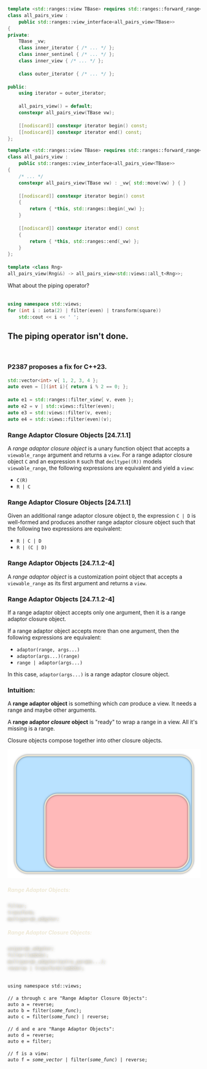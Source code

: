 <section data-background-image="images/solar-system.png" data-background-size="contain">
</section>
<section>

```c++ [11|17-21]
template <std::ranges::view TBase> requires std::ranges::forward_range<TBase>
class all_pairs_view :
	public std::ranges::view_interface<all_pairs_view<TBase>>
{
private:
	TBase _vw;
	class inner_iterator { /* ... */ };
	class inner_sentinel { /* ... */ };
	class inner_view { /* ... */ };
 
	class outer_iterator { /* ... */ };
 
public:
	using iterator = outer_iterator;
 
	all_pairs_view() = default;
	constexpr all_pairs_view(TBase vw);
 
	[[nodiscard]] constexpr iterator begin() const;
	[[nodiscard]] constexpr iterator end() const;
};
```

</section>
<section>

```c++ [|19-20]
template <std::ranges::view TBase> requires std::ranges::forward_range<TBase>
class all_pairs_view :
	public std::ranges::view_interface<all_pairs_view<TBase>>
{
    /* ... */
	constexpr all_pairs_view(TBase vw) : _vw{ std::move(vw) } { }

	[[nodiscard]] constexpr iterator begin() const
	{
		return { *this, std::ranges::begin(_vw) };
	}

	[[nodiscard]] constexpr iterator end() const
	{
		return { *this, std::ranges::end(_vw) };
	}
};

template <class Rng>
all_pairs_view(Rng&&) -> all_pairs_view<std::views::all_t<Rng>>;
```

</section>
<section>

<div class="hl-block pretty-big-text">What about the piping operator?</div>

<br />

```c++ [2]
using namespace std::views;
for (int i : iota(2) | filter(even) | transform(square))
	std::cout << i << ' ';
```

</section>
<section>

<div class="hl-block">

## The piping operator isn't done. 

<br/>

### P2387 proposes a fix for C++23.

</div>

</section>

<section>

```c++ [1-2|4-7|4|5-7]
std::vector<int> v{ 1, 2, 3, 4 };
auto even = [](int i){ return i % 2 == 0; };

auto e1 = std::ranges::filter_view{ v, even };
auto e2 = v | std::views::filter(even);
auto e3 = std::views::filter(v, even);
auto e4 = std::views::filter(even)(v);
```

</section>

<section>

<div class="hl-block left-align">

### Range Adaptor Closure Objects [24.7.1.1]

A _range adaptor closure object_ is a <span class="fragment hl-text" data-fragment-index="1">unary function object that accepts a 
`viewable_range` argument and returns a `view`</span>. For a range adaptor closure object `C` and an expression `R` such 
that `decltype((R))` models `viewable_range`, the following expressions are equivalent and yield a `view`:

- <span class="fragment hl-text" data-fragment-index="2">`C(R)`</span>
- <span class="fragment hl-text" data-fragment-index="2">`R | C`</span>

</div>

</section>
<section>
<div class="hl-block left-align">

### Range Adaptor Closure Objects [24.7.1.1]

Given an additional range adaptor closure object `D`, the expression <code>C&nbsp;|&nbsp;D</code> is well-formed and
<span class="fragment hl-text" data-fragment-index="1">produces another range adaptor closure object</span> such that 
the following two expressions are equivalent:

- <span class="fragment hl-text" data-fragment-index="2">`R | C | D`</span>
- <span class="fragment hl-text" data-fragment-index="2">`R | (C | D)`</span>

</div>

</section>
<section>

<div class="hl-block left-align">

### Range Adaptor Objects [24.7.1.2-4]

A _range adaptor object_ is a customization point object that <span class="fragment hl-text">accepts a `viewable_range` 
as its first argument and returns a `view`.</span>

</div>

</section>
<section>

<div class="hl-block left-align">

### Range Adaptor Objects [24.7.1.2-4]

<span class="fragment hl-text" data-fragment-index="1">If a range adaptor object accepts only one argument, then it is a 
range adaptor closure object.</span>

If a range adaptor object accepts more than one argument, then the following expressions are equivalent:

- `adaptor(range, args...)`
- `adaptor(args...)(range)`
- `range | adaptor(args...)`

<span class="fragment hl-text" data-fragment-index="3">In this case, `adaptor(args...)` is a range adaptor closure object.</span>

</div>

</section>
<section>

<div class="hl-block left-align">

### Intuition:

A **range adaptor object** is something which _can_ produce a view. It needs a range and maybe other arguments.

A **range adaptor _closure_ object** is "ready" to wrap a range in a view. All it's missing is a range. 

Closure objects compose together into other closure objects.

</div>

</section>
<section style="color: #EEE8D5; text-shadow: 0 0 7px #000000A0;">

<img class="full-slide" src="images/subset.png" alt="" />

<div class="diag" style="top: 50px; left: 190px;"><h5 style="text-shadow: none;">Range Adaptor Objects:</h5></div>

<div class="diag fragment" data-fragment-index="1" style="top: 140px; left: 230px;"><code>filter;</code></div>
<div class="diag fragment" data-fragment-index="1" style="top: 160px; left: 450px;"><code>transform;</code></div>
<div class="diag fragment" data-fragment-index="1" style="top: 120px; left: 680px;"><code><i>multiparam_adaptor;</i></code></div>

<div class="diag" style="top: 270px; left: 350px;"><h5 style="text-shadow: none;">Range Adaptor Closure Objects:</h5></div>

<div class="diag fragment" style="top: 350px; left: 380px;"><code><i>uniparam_adaptor;</i></code></div>
<div class="diag fragment" style="top: 400px; left: 780px;"><code>filter(<i>lambda</i>);</code></div>
<div class="diag fragment" style="top: 470px; left: 400px;"><code><i>multiparam_adaptor(extra_params...);</i></code></div>
<div class="diag fragment" style="top: 560px; left: 450px;"><code>reverse | transform(<i>lambda</i>);</code></div>

</section>
<section>

<pre><code class="cpp" data-noescape data-trim data-line-numbers="|3-6|8-10|3-4,8-10|12-13">
using namespace std::views;

// a through c are "Range Adaptor Closure Objects":
auto a = reverse;
auto b = filter(<i>some_func</i>);
auto c = filter(<i>some_func</i>) | reverse;

// d and e are "Range Adaptor Objects":
auto d = reverse;
auto e = filter;

// f is a view:
auto f = <i>some_vector</i> | filter(<i>some_func</i>) | reverse;

</code>
</pre>

</section>

